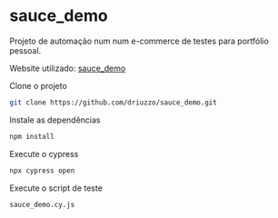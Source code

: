 # sauce_demo

Projeto de automação num num e-commerce de testes para portfólio pessoal.

Website utilizado: [sauce_demo](http://saucedemo.com/)

Clone o projeto

```bash
git clone https://github.com/driuzzo/sauce_demo.git
```

Instale as dependências
```bash
npm install
```

Execute o cypress
```bash
npx cypress open
```

Execute o script de teste
```bash
sauce_demo.cy.js
```
